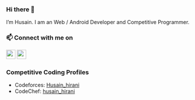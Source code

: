 ### Hi there 👋

<!--
**h-square/h-square** is a ✨ _special_ ✨ repository because its `README.md` (this file) appears on your GitHub profile.

Here are some ideas to get you started:

- 🔭 I’m currently working on ...
- 🌱 I’m currently learning ...
- 👯 I’m looking to collaborate on ...
- 🤔 I’m looking for help with ...
- 💬 Ask me about ...
- 📫 How to reach me: ...
- 😄 Pronouns: ...
- ⚡ Fun fact: ...
-->

I’m Husain. I am an Web / Android Developer and Competitive Programmer.

### 📫 Connect with me on

<p>
  <a href="https://www.linkedin.com/in/husain-hirani/"><img src="https://img.shields.io/badge/linkedin-%230077B5.svg?&style=for-the-badge&logo=linkedin&logoColor=white" height=25></a> 
  <a href="https://www.instagram.com/husainhiranii/"><img src="https://img.shields.io/badge/instagram-%23E4405F.svg?&style=for-the-badge&logo=instagram&logoColor=white" height=25></a> 
</p>

### Competitive Coding Profiles
- Codeforces: [Husain_hirani](https://codeforces.com/profile/Husain_Hirani)
- CodeChef: [husain_hirani](https://www.codechef.com/users/husain_hirani)


